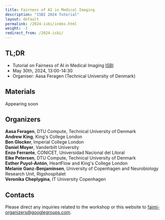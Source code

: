 ```yaml
---
title: Fairness of AI in Medical Imaging
description: "ISBI 2024 Tutorial"
layout: default
permalink: /2024-isbi/index.html
weight: -1
redirect_from: /2024-isbi/
---
```


## TL;DR
- Tutorial on Fairness of AI in Medical Imaging [ISBI](https://biomedicalimaging.org/2024/tutorials-final/)
- May 30th, 2024, 13:00-14:30 
- Organiser: Aasa Feragen (Technical University of Denmark)


## Materials
Appearing soon

## Organizers

**Aasa Feragen**, DTU Compute, Technical University of Denmark  
**Andrew King**, King's College London  
**Ben Glocker**, Imperial College London  
**Daniel Moyer**, Vanderbilt University  
**Enzo Ferrante**, CONICET, Universidad Nacional del Litoral  
**Eike Petersen**, DTU Compute, Technical University of Denmark  
**Esther Puyol-Antón**, HeartFlow and King's College London  
**Melanie Ganz-Benjaminsen**, University of Copenhagen and Neurobiology Research Unit, Rigshospitalet  
**Veronika Cheplygina**, IT University Copenhagen  

## Contacts

Please direct any inquiries related to the workshop or this website to <a href="mailto:faimi-organizers@googlegroups.com">faimi-organizers@googlegroups.com</a>.